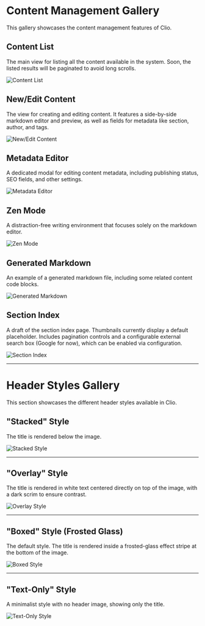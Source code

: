 # Content Management Gallery

This gallery showcases the content management features of Clio.

## Content List

The main view for listing all the content available in the system. Soon, the listed results will be paginated to avoid long scrolls.

![Content List](../img/list-content.png)

## New/Edit Content

The view for creating and editing content. It features a side-by-side markdown editor and preview, as well as fields for metadata like section, author, and tags.

![New/Edit Content](../img/new-content.png)

## Metadata Editor

A dedicated modal for editing content metadata, including publishing status, SEO fields, and other settings.

![Metadata Editor](../img/meta.png)

## Zen Mode

A distraction-free writing environment that focuses solely on the markdown editor.

![Zen Mode](../img/zen-mode.png)

## Generated Markdown

An example of a generated markdown file, including some related content code blocks.

![Generated Markdown](../img/generated-html.png)

## Section Index

A draft of the section index page. Thumbnails currently display a default placeholder. Includes pagination controls and a configurable external search box (Google for now), which can be enabled via configuration.

![Section Index](../img/section-index.png)

---

# Header Styles Gallery

This section showcases the different header styles available in Clio.

## "Stacked" Style

The title is rendered below the image.

![Stacked Style](../img/generated-html-stacked.png)

---

## "Overlay" Style

The title is rendered in white text centered directly on top of the image, with a dark scrim to ensure contrast.

![Overlay Style](../img/generated-html-overlay.png)

---

## "Boxed" Style (Frosted Glass)

The default style. The title is rendered inside a frosted-glass effect stripe at the bottom of the image.

![Boxed Style](../img/generated-html-boxed.png)

---

## "Text-Only" Style

A minimalist style with no header image, showing only the title.

![Text-Only Style](../img/generated-html-text-only.png)